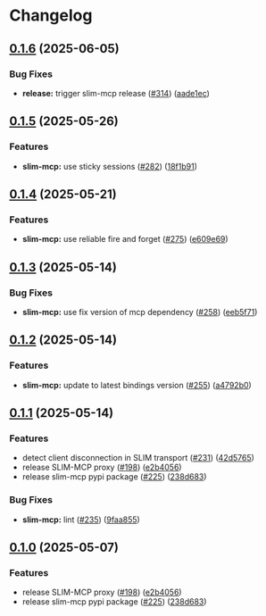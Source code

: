 # Changelog

## [0.1.6](https://github.com/agntcy/slim/compare/slim-mcp-v0.1.5...slim-mcp-v0.1.6) (2025-06-05)


### Bug Fixes

* **release:** trigger slim-mcp release ([#314](https://github.com/agntcy/slim/issues/314)) ([aade1ec](https://github.com/agntcy/slim/commit/aade1ec4bac984b236c586461596f06e987bc009))

## [0.1.5](https://github.com/agntcy/slim/compare/slim-mcp-v0.1.4...slim-mcp-v0.1.5) (2025-05-26)


### Features

* **slim-mcp:** use sticky sessions ([#282](https://github.com/agntcy/slim/issues/282)) ([18f1b91](https://github.com/agntcy/slim/commit/18f1b91d18399de03c226921d363e47c1627169c))

## [0.1.4](https://github.com/agntcy/slim/compare/slim-mcp-v0.1.3...slim-mcp-v0.1.4) (2025-05-21)


### Features

* **slim-mcp:** use reliable fire and forget ([#275](https://github.com/agntcy/slim/issues/275)) ([e609e69](https://github.com/agntcy/slim/commit/e609e696a2f2e28bfebe1d88ee4bc2f48013a6cb))

## [0.1.3](https://github.com/agntcy/slim/compare/slim-mcp-v0.1.2...slim-mcp-v0.1.3) (2025-05-14)


### Bug Fixes

* **slim-mcp:** use fix version of mcp dependency ([#258](https://github.com/agntcy/slim/issues/258)) ([eeb5f71](https://github.com/agntcy/slim/commit/eeb5f71f17597ef9b21114b6d079980b499d7aed))

## [0.1.2](https://github.com/agntcy/slim/compare/slim-mcp-v0.1.1...slim-mcp-v0.1.2) (2025-05-14)


### Features

* **slim-mcp:** update to latest bindings version ([#255](https://github.com/agntcy/slim/issues/255)) ([a4792b0](https://github.com/agntcy/slim/commit/a4792b0a0d35cbbe533ac8e83162ff48a0a9da56))

## [0.1.1](https://github.com/agntcy/slim/compare/slim-mcp-v0.1.0...slim-mcp-v0.1.1) (2025-05-14)


### Features

* detect client disconnection in SLIM transport ([#231](https://github.com/agntcy/slim/issues/231)) ([42d5765](https://github.com/agntcy/slim/commit/42d57657ef32dc5c28db11c9f994aa0548328dfc))
* release SLIM-MCP proxy ([#198](https://github.com/agntcy/slim/issues/198)) ([e2b4056](https://github.com/agntcy/slim/commit/e2b40564da271e8bfa732e81a3ce41690b0e6663))
* release slim-mcp pypi package ([#225](https://github.com/agntcy/slim/issues/225)) ([238d683](https://github.com/agntcy/slim/commit/238d68300134dc6771191077b9b18525609bb7af))


### Bug Fixes

* **slim-mcp:** lint ([#235](https://github.com/agntcy/slim/issues/235)) ([9faa855](https://github.com/agntcy/slim/commit/9faa855580681711de571ca5260f0da98461b74b))

## [0.1.0](https://github.com/agntcy/slim/compare/slim-mcp-v0.1.0...slim-mcp-v0.1.0) (2025-05-07)


### Features

* release SLIM-MCP proxy ([#198](https://github.com/agntcy/slim/issues/198)) ([e2b4056](https://github.com/agntcy/slim/commit/e2b40564da271e8bfa732e81a3ce41690b0e6663))
* release slim-mcp pypi package ([#225](https://github.com/agntcy/slim/issues/225)) ([238d683](https://github.com/agntcy/slim/commit/238d68300134dc6771191077b9b18525609bb7af))
